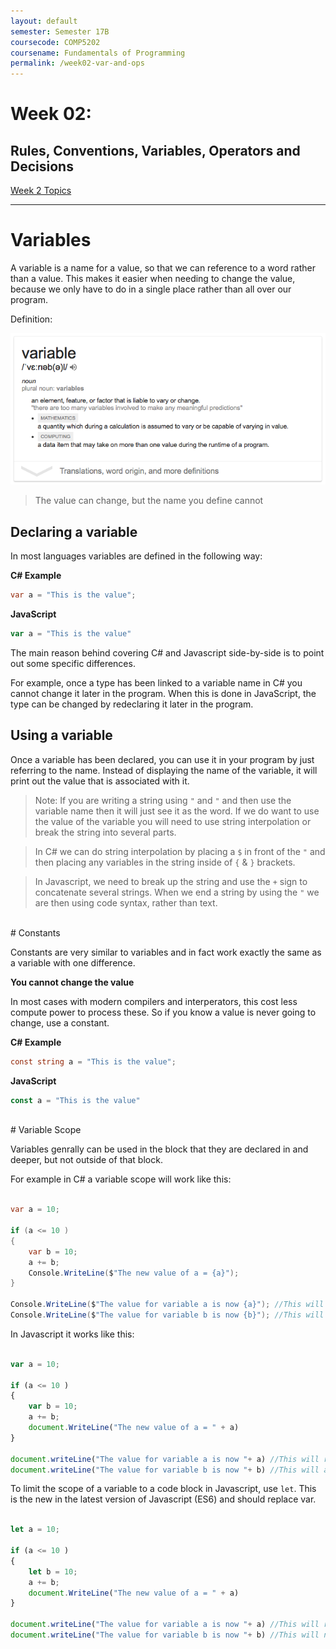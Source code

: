 ```yaml
---
layout: default
semester: Semester 17B
coursecode: COMP5202
coursename: Fundamentals of Programming
permalink: /week02-var-and-ops
---
```


# Week 02:
## Rules, Conventions, Variables, Operators and Decisions

<a href="./week02-index.html" class="btn btn-default">Week 2 Topics</a> 

---

# Variables

A variable is a name for a value, so that we can reference to a word rather than a value.
This makes it easier when needing to change the value, because we only have to do in a single place rather than all over our program.

Definition:

![Variables](./assets/images/variables.png)

> The value can change, but the name you define cannot

## Declaring a variable

In most languages variables are defined in the following way:

**C# Example**
```csharp
var a = "This is the value";
```

**JavaScript**
```js
var a = "This is the value"
```

The main reason behind covering C# and Javascript side-by-side is to point out some specific differences.  

For example, once a type has been linked to a variable name in C# you cannot change it later in the program.
When this is done in JavaScript, the type can be changed by redeclaring it later in the program.

## Using a variable

Once a variable has been declared, you can use it in your program by just referring to the name. Instead of displaying the name of the variable, it will print out the value that is associated with it.

> Note: If you are writing a string using `"` and `"` and then use the variable name then it will just see it as the word. If we do want to use the value of the variable you will need to use string interpolation or break the string into several parts.

> In C# we can do string interpolation by placing a `$` in front of the `"` and then placing any variables in the string inside of `{` & `}` brackets.

> In Javascript, we need to break up the string and use the `+` sign to concatenate several strings.
When we end a string by using the `"` we are then using code syntax, rather than text.

<br>
# Constants

Constants are very similar to variables and in fact work exactly the same as a variable with one difference.

**You cannot change the value**

In most cases with modern compilers and interperators, this cost less compute power to process these. So if you know a value is never going to change, use a constant.

**C# Example**
```csharp
const string a = "This is the value";
```

**JavaScript**
```js
const a = "This is the value"
```
<br>
# Variable Scope

Variables genrally can be used in the block that they are declared in and deeper, but not outside of that block.

For example in C# a variable scope will work like this:

```csharp

var a = 10;

if (a <= 10 )
{
    var b = 10;
    a += b;
    Console.WriteLine($"The new value of a = {a}");
}

Console.WriteLine($"The value for variable a is now {a}"); //This will return a value
Console.WriteLine($"The value for variable b is now {b}"); //This will produce an error

```

In Javascript it works like this:

```js

var a = 10;

if (a <= 10 )
{
    var b = 10;
    a += b;
    document.WriteLine("The new value of a = " + a)
}

document.writeLine("The value for variable a is now "+ a) //This will return a value
document.writeLine("The value for variable b is now "+ b) //This will also work

```

To limit the scope of a variable to a code block in Javascript, use `let`. This is the new in the latest version of Javascript (ES6) and should replace var.

```js

let a = 10;

if (a <= 10 )
{
    let b = 10;
    a += b;
    document.WriteLine("The new value of a = " + a)
}

document.writeLine("The value for variable a is now "+ a) //This will return a value
document.writeLine("The value for variable b is now "+ b) //This will no longer work

```














